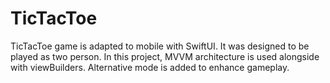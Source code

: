 # TicTacToe
TicTacToe game is adapted to mobile with SwiftUI. It was designed to be played as two person. In this project, MVVM architecture is used alongside with viewBuilders. Alternative mode is added to enhance gameplay.
